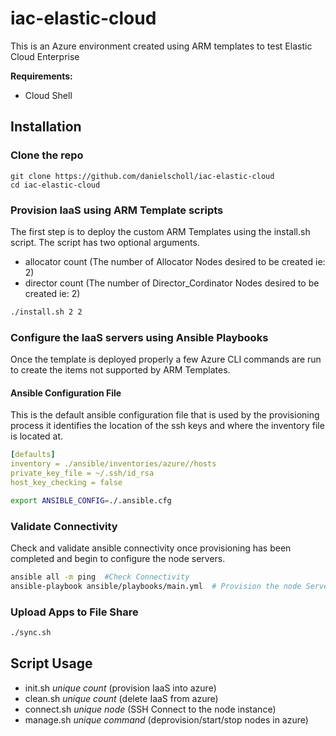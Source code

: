 # iac-elastic-cloud

This is an Azure environment created using ARM templates to test Elastic Cloud Enterprise

__Requirements:__

- Cloud Shell

## Installation
### Clone the repo

```
git clone https://github.com/danielscholl/iac-elastic-cloud
cd iac-elastic-cloud
```


### Provision IaaS using ARM Template scripts

The first step is to deploy the custom ARM Templates using the install.sh script.  The script has two optional arguments.

- allocator count (The number of Allocator Nodes desired to be created  ie: 2)
- director count (The number of Director_Cordinator Nodes desired to be created  ie: 2)

```bash
./install.sh 2 2
```

### Configure the IaaS servers using Ansible Playbooks

Once the template is deployed properly a few Azure CLI commands are run to create the items not supported by ARM Templates.



#### Ansible Configuration File

This is the default ansible configuration file that is used by the provisioning process it identifies the location of the ssh keys and where the inventory file is located at.

```yaml
[defaults]
inventory = ./ansible/inventories/azure//hosts
private_key_file = ~/.ssh/id_rsa
host_key_checking = false
```

```bash
export ANSIBLE_CONFIG=./.ansible.cfg
```

### Validate Connectivity

Check and validate ansible connectivity once provisioning has been completed and begin to configure the node servers.

```bash
ansible all -m ping  #Check Connectivity
ansible-playbook ansible/playbooks/main.yml  # Provision the node Servers
```

### Upload Apps to File Share

```bash
./sync.sh
```

## Script Usage

- init.sh _unique_ _count_ (provision IaaS into azure)
- clean.sh _unique_ _count_ (delete IaaS from azure)
- connect.sh _unique_ _node_ (SSH Connect to the node instance)
- manage.sh _unique_ _command_ (deprovision/start/stop nodes in azure)
